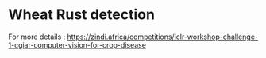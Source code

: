 # Wheat Rust detection

For more details : https://zindi.africa/competitions/iclr-workshop-challenge-1-cgiar-computer-vision-for-crop-disease
